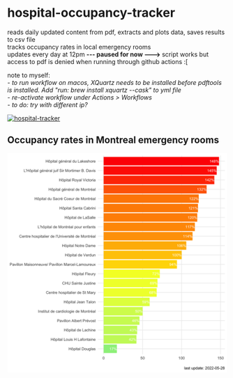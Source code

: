 # hospital-occupancy-tracker
reads daily updated content from pdf, extracts and plots data, saves results to csv file
<br>
tracks occupancy rates in local emergency rooms
<br>
updates every day at 12pm <b>--- paused for now ---> </b>script works but access to pdf is denied when running through github actions :[
<p>
note to myself:<br>
<i>
- to run workflow on macos, XQuartz needs to be installed before pdftools is installed. 
Add "run: brew install xquartz --cask" to yml file
<br>
- re-activate workflow under Actions > Workflows
<br>
- to do: try with different ip?
</i>

[![hospital-tracker](https://github.com/jlomako/hospital-occupancy-tracker/actions/workflows/main.yml/badge.svg)](https://github.com/jlomako/hospital-occupancy-tracker/actions/workflows/main.yml)


<h2>Occupancy rates in Montreal emergency rooms</h2>
<img src = "img/today.png" width=800 />
